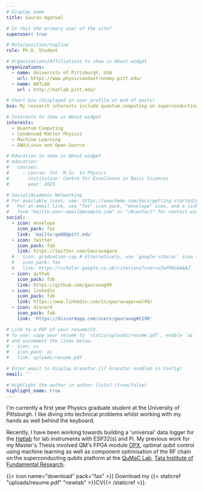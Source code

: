 ```yaml
---
# Display name
title: Gaurav Agarwal

# Is this the primary user of the site?
superuser: true

# Role/position/tagline
role: Ph.D. Student

# Organizations/Affiliations to show in About widget
organizations:
  - name: Univeristy of Pittsburgh, USA
    url: https://www.physicsandastronomy.pitt.edu/
  - name: HATLAB
    url : http://hatlab.pitt.edu/ 

# Short bio (displayed in user profile at end of posts)
bio: My research interests include quantum computing on superconducting platforms, machine learning and condensed matter physics.

# Interests to show in About widget
interests:
  - Quantum Computing
  - Condensed Matter Physics
  - Machine Learning
  - GNU/Linux and Open-Source

# Education to show in About widget
# education:
#   courses:
#     - course: Int. M.Sc. in Physics
#       institution: Centre for Excellence in Basic Sciences
#       year: 2023

# Social/Academic Networking
# For available icons, see: https://wowchemy.com/docs/getting-started/page-builder/#icons
#   For an email link, use "fas" icon pack, "envelope" icon, and a link in the
#   form "mailto:your-email@example.com" or "/#contact" for contact widget.
social:
  - icon: envelope
    icon_pack: fas
    link: 'mailto:ga88@pitt.edu'
  - icon: twitter
    icon_pack: fab
    link: https://twitter.com/Gauravagarw
  # - icon: graduation-cap # Alternatively, use `google-scholar` icon from `ai` icon pack
  #   icon_pack: fas
  #   link: https://scholar.google.co.uk/citations?user=sIwtMXoAAAAJ
  - icon: github
    icon_pack: fab
    link: https://github.com/gauravag99
  - icon: linkedin
    icon_pack: fab
    link: https://www.linkedin.com/in/gauravagarwal99/
  - icon: discord
    icon_pack: fab
    link: 'https://discordapp.com/users/gauravag#2190'

# Link to a PDF of your resume/CV.
# To use: copy your resume to `static/uploads/resume.pdf`, enable `ai` icons in `params.toml`,
# and uncomment the lines below.
# - icon: cv
#   icon_pack: ai
#   link: uploads/resume.pdf

# Enter email to display Gravatar (if Gravatar enabled in Config)
email: ''

# Highlight the author in author lists? (true/false)
highlight_name: true
---
```



I'm currently a first year Physics graduate student at the University of Pittsburgh. I like diving into technical problems whilst working with my hands as well behind the keyboard.

Recently, I have been working towards building a 'universal' data logger for the [Hatlab](http://hatlab.pitt.edu/) for lab instruments with ESP32(s) and Pi.  My previous work for my Master's Thesis involved QM's FPGA module [OPX](https://www.quantum-machines.co/platform/), optimal qubit control using machine learning as well as component optimisation of the RF chain on the superconducting qubits platform at the [QuMaC Lab](https://www.tifr.res.in/~quantro/index.html), [Tata Institute of Fundamental Research](https://main.tifr.res.in/).





{{< icon name="download" pack="fas" >}} Download my {{< staticref "uploads/resume.pdf" "newtab" >}}CV{{< /staticref >}}.